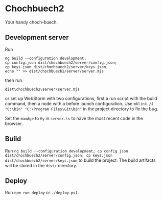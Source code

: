 # Chochbuech2

Your handy choch-buech.

## Development server

Run

```
ng build --configuration development;
cp config.json dist/chochbuech2/server/config.json;
cp keys.json dist/chochbuech2/server/keys.json;
echo "" >> dist/chochbuech2/server/server.mjs
```

then run

```
dist\chochbuech2\server\server.mjs
```

or set up WebStorm with two configurations, first a run script with the build command, then a node
with a before launch configuration. Use `mklink /J "C:\bin" "C:\Program Files\Git\bin"` in the
project directory to fix the bug.

Set the `maxAge` to `0y` in `server.ts` to have the most recent code in the browser.

## Build

Run `ng build --configuration development; cp config.json dist/chochbuech2/server/config.json; cp keys.json dist/chochbuech2/server/keys.json`
to build the project. The build artifacts will be stored in the `dist/` directory.

## Deploy

Run `npm run deploy` or `./deploy.ps1`.
